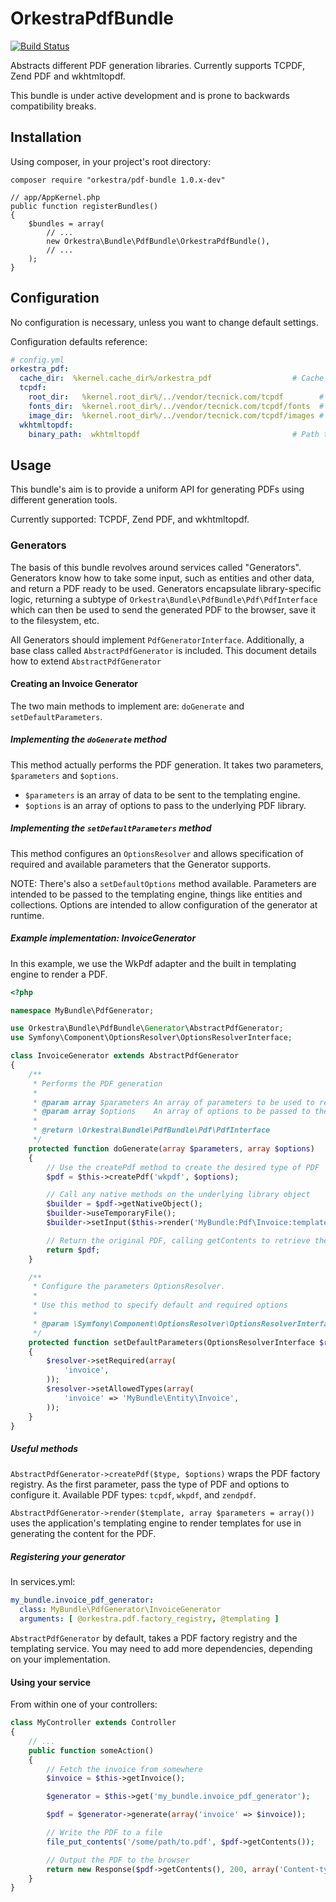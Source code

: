 OrkestraPdfBundle
=================

[![Build Status](https://travis-ci.org/orkestra/OrkestraPdfBundle.png?branch=develop)](https://travis-ci.org/orkestra/OrkestraPdfBundle)

Abstracts different PDF generation libraries. Currently supports TCPDF, Zend PDF and wkhtmltopdf.

This bundle is under active development and is prone to backwards compatibility breaks.


Installation
------------

Using composer, in your project's root directory:

```
composer require "orkestra/pdf-bundle 1.0.x-dev"
```

```
// app/AppKernel.php
public function registerBundles()
{
    $bundles = array(
        // ...
        new Orkestra\Bundle\PdfBundle\OrkestraPdfBundle(),
        // ...
    );
}
```
Configuration
-------------

No configuration is necessary, unless you want to change default settings.

Configuration defaults reference:

```yml
# config.yml
orkestra_pdf:
  cache_dir:  %kernel.cache_dir%/orkestra_pdf                  # Cache directory
  tcpdf:
    root_dir:   %kernel.root_dir%/../vendor/tecnick.com/tcpdf        # Path to the tcpdf installation
    fonts_dir:  %kernel.root_dir%/../vendor/tecnick.com/tcpdf/fonts  # Path to tcpdf fonts
    image_dir:  %kernel.root_dir%/../vendor/tecnick.com/tcpdf/images # Path to tcpdf images
  wkhtmltopdf:
    binary_path:  wkhtmltopdf                                  # Path to the wkhtmltopdf binary
```


Usage
-----

This bundle's aim is to provide a uniform API for generating PDFs using different generation tools.

Currently supported: TCPDF, Zend PDF, and wkhtmltopdf.


### Generators

The basis of this bundle revolves around services called "Generators". Generators know how to take
some input, such as entities and other data, and return a PDF ready to be used. Generators encapsulate
library-specific logic, returning a subtype of `Orkestra\Bundle\PdfBundle\Pdf\PdfInterface` which can
then be used to send the generated PDF to the browser, save it to the filesystem, etc.

All Generators should implement `PdfGeneratorInterface`. Additionally, a base class called
`AbstractPdfGenerator` is included. This document details how to extend `AbstractPdfGenerator`


#### Creating an Invoice Generator

The two main methods to implement are: `doGenerate` and `setDefaultParameters`.

##### Implementing the  `doGenerate` method

This method actually performs the PDF generation. It takes two parameters, `$parameters` and
`$options`.

* `$parameters` is an array of data to be sent to the templating engine.
* `$options` is an array of options to pass to the underlying PDF library.

##### Implementing the `setDefaultParameters` method

This method configures an `OptionsResolver` and allows specification of required and available
parameters that the Generator supports.

NOTE: There's also a `setDefaultOptions` method available. Parameters are intended to be passed
to the templating engine, things like entities and collections. Options are intended to allow
configuration of the generator at runtime.

##### Example implementation: InvoiceGenerator

In this example, we use the WkPdf adapter and the built in templating engine to render a PDF.

```php
<?php

namespace MyBundle\PdfGenerator;

use Orkestra\Bundle\PdfBundle\Generator\AbstractPdfGenerator;
use Symfony\Component\OptionsResolver\OptionsResolverInterface;

class InvoiceGenerator extends AbstractPdfGenerator
{
    /**
     * Performs the PDF generation
     *
     * @param array $parameters An array of parameters to be used to render the PDF
     * @param array $options    An array of options to be passed to the underlying PdfFactory
     *
     * @return \Orkestra\Bundle\PdfBundle\Pdf\PdfInterface
     */
    protected function doGenerate(array $parameters, array $options)
    {
        // Use the createPdf method to create the desired type of PDF
        $pdf = $this->createPdf('wkpdf', $options);

        // Call any native methods on the underlying library object
        $builder = $pdf->getNativeObject();
        $builder->useTemporaryFile();
        $builder->setInput($this->render('MyBundle:Pdf\Invoice:template.html.twig', $parameters));

        // Return the original PDF, calling getContents to retrieve the rendered content
        return $pdf;
    }

    /**
     * Configure the parameters OptionsResolver.
     *
     * Use this method to specify default and required options
     *
     * @param \Symfony\Component\OptionsResolver\OptionsResolverInterface $resolver
     */
    protected function setDefaultParameters(OptionsResolverInterface $resolver)
    {
        $resolver->setRequired(array(
            'invoice',
        ));
        $resolver->setAllowedTypes(array(
            'invoice' => 'MyBundle\Entity\Invoice',
        ));
    }
}
```

##### Useful methods

`AbstractPdfGenerator->createPdf($type, $options)` wraps the PDF factory registry. As the first
parameter, pass the type of PDF and options to configure it. Available PDF types: `tcpdf`, `wkpdf`,
and `zendpdf`.

`AbstractPdfGenerator->render($template, array $parameters = array())` uses the application's templating
engine to render templates for use in generating the content for the PDF.


##### Registering your generator

In services.yml:

```yml
my_bundle.invoice_pdf_generator:
  class: MyBundle\PdfGenerator\InvoiceGenerator
  arguments: [ @orkestra.pdf.factory_registry, @templating ]
```

`AbstractPdfGenerator` by default, takes a PDF factory registry and the templating service. You may
need to add more dependencies, depending on your implementation.


#### Using your service

From within one of your controllers:

```php
class MyController extends Controller
{
    // ...
    public function someAction()
    {
        // Fetch the invoice from somewhere
        $invoice = $this->getInvoice();

        $generator = $this->get('my_bundle.invoice_pdf_generator');

        $pdf = $generator->generate(array('invoice' => $invoice));

        // Write the PDF to a file
        file_put_contents('/some/path/to.pdf', $pdf->getContents());

        // Output the PDF to the browser
        return new Response($pdf->getContents(), 200, array('Content-type' => 'application/pdf'));
    }
}
```
